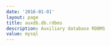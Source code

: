```yaml
---
date: '2016-01-01'
layout: page
title: auxdb.db.rdbms
description: Auxiliary database RDBMS
value: mysql
---
```

